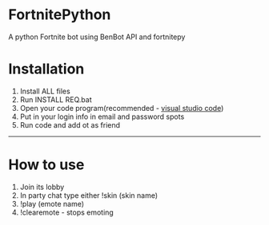 # FortnitePython
A python Fortnite bot using BenBot API and fortnitepy
# Installation
1. Install ALL files
2. Run INSTALL REQ.bat
3. Open your code program(recommended - [visual studio code](https://code.visualstudio.com/))
4. Put in your login info in email and password spots
5. Run code and add ot as friend
------------------------------------------------------------
# How to use
1. Join its lobby
2. In party chat type either !skin (skin name)
3. !play (emote name)
4. !clearemote - stops emoting
